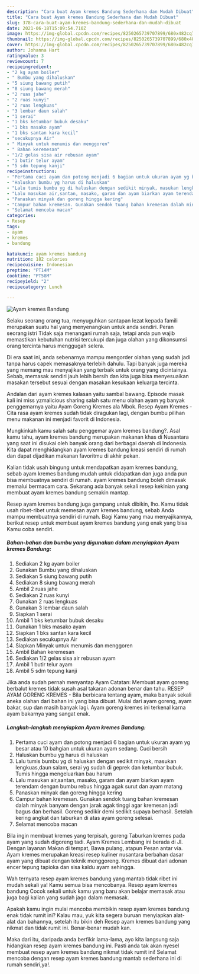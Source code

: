 ```yaml
---
description: "Cara buat Ayam kremes Bandung Sederhana dan Mudah Dibuat"
title: "Cara buat Ayam kremes Bandung Sederhana dan Mudah Dibuat"
slug: 378-cara-buat-ayam-kremes-bandung-sederhana-dan-mudah-dibuat
date: 2021-06-18T15:09:54.710Z
image: https://img-global.cpcdn.com/recipes/8250265739707899/680x482cq70/ayam-kremes-bandung-foto-resep-utama.jpg
thumbnail: https://img-global.cpcdn.com/recipes/8250265739707899/680x482cq70/ayam-kremes-bandung-foto-resep-utama.jpg
cover: https://img-global.cpcdn.com/recipes/8250265739707899/680x482cq70/ayam-kremes-bandung-foto-resep-utama.jpg
author: Johanna Hart
ratingvalue: 3
reviewcount: 7
recipeingredient:
- "2 kg ayam boiler"
- " Bumbu yang dihaluskan"
- "5 siung bawang putih"
- "8 siung bawang merah"
- "2 ruas jahe"
- "2 ruas kunyi"
- "2 ruas lengkuas"
- "3 lembar daun salah"
- "1 serai"
- "1 bks ketumbar bubuk desaku"
- "1 bks masako ayam"
- "1 bks santan kara kecil"
- "secukupnya Air"
- " Minyak untuk menumis dan menggoren"
- " Bahan keremesan"
- "1/2 gelas sisa air rebusan ayam"
- "1 butir telur ayam"
- "5 sdm tepung kanji"
recipeinstructions:
- "Pertama cuci ayam dan potong menjadi 6 bagian untuk ukuran ayam yg besar atau 10 bahgian untuk ukuran ayam sedang. Cuci bersih"
- "Haluskan bumbu yg harus di haluskan"
- "Lalu tumis bumbu yg di haluskan dengan sedikit minyak, masukan lengkuas,daun salam, serai yg sudah di geprek dan ketumbar bubuk. Tumis hingga mengeluarkan bau harum"
- "Lalu masukan air,santan, masako, garam dan ayam biarkan ayam terendam dengan bumbu rebus hingga agak surut dan ayam matang"
- "Panaskan minyak dan goreng hingga kering"
- "Campur bahan kremesan. Gunakan sendok tuang bahan kremesan dalah minyak banyam dengan jarak agak tinggi agar kremesan jadi bagus dan berhasil. Goreng sedikir demi sedikit supaya berhasil. Setelah kering angkat dan taburkan di atas ayam goreng selesai."
- "Selamat mencoba macan"
categories:
- Resep
tags:
- ayam
- kremes
- bandung

katakunci: ayam kremes bandung 
nutrition: 182 calories
recipecuisine: Indonesian
preptime: "PT14M"
cooktime: "PT58M"
recipeyield: "2"
recipecategory: Lunch

---
```



![Ayam kremes Bandung](https://img-global.cpcdn.com/recipes/8250265739707899/680x482cq70/ayam-kremes-bandung-foto-resep-utama.jpg)

Selaku seorang orang tua, menyuguhkan santapan lezat kepada famili merupakan suatu hal yang menyenangkan untuk anda sendiri. Peran seorang istri Tidak saja menangani rumah saja, tetapi anda pun wajib memastikan kebutuhan nutrisi tercukupi dan juga olahan yang dikonsumsi orang tercinta harus menggugah selera.

Di era  saat ini, anda sebenarnya mampu mengorder olahan yang sudah jadi tanpa harus capek memasaknya terlebih dahulu. Tapi banyak juga mereka yang memang mau menyajikan yang terbaik untuk orang yang dicintainya. Sebab, memasak sendiri jauh lebih bersih dan kita juga bisa menyesuaikan masakan tersebut sesuai dengan masakan kesukaan keluarga tercinta. 

Andalan dari ayam kremes kalasan yaitu sambal bawang. Episode masak kali ini miss yzmalicious sharing salah satu menu olahan ayam yg banyak penggemarnya yaitu Ayam Goreng Kremes ala Mbok. Resep Ayam Kremes - Cita rasa ayam kremes sudah tidak diragukan lagi, dengan bumbu pilihan menu makanan ini menjadi favorit di Indonesia.

Mungkinkah kamu salah satu penggemar ayam kremes bandung?. Asal kamu tahu, ayam kremes bandung merupakan makanan khas di Nusantara yang saat ini disukai oleh banyak orang dari berbagai daerah di Indonesia. Kita dapat menghidangkan ayam kremes bandung kreasi sendiri di rumah dan dapat dijadikan makanan favoritmu di akhir pekan.

Kalian tidak usah bingung untuk mendapatkan ayam kremes bandung, sebab ayam kremes bandung mudah untuk didapatkan dan juga anda pun bisa membuatnya sendiri di rumah. ayam kremes bandung boleh dimasak memalui bermacam cara. Sekarang ada banyak sekali resep kekinian yang membuat ayam kremes bandung semakin mantap.

Resep ayam kremes bandung juga gampang untuk dibikin, lho. Kamu tidak usah ribet-ribet untuk memesan ayam kremes bandung, sebab Anda mampu membuatnya sendiri di rumah. Bagi Kamu yang mau menyajikannya, berikut resep untuk membuat ayam kremes bandung yang enak yang bisa Kamu coba sendiri.

<!--inarticleads1-->

##### Bahan-bahan dan bumbu yang digunakan dalam menyiapkan Ayam kremes Bandung:

1. Sediakan 2 kg ayam boiler
1. Gunakan  Bumbu yang dihaluskan
1. Sediakan 5 siung bawang putih
1. Sediakan 8 siung bawang merah
1. Ambil 2 ruas jahe
1. Sediakan 2 ruas kunyi
1. Gunakan 2 ruas lengkuas
1. Gunakan 3 lembar daun salah
1. Siapkan 1 serai
1. Ambil 1 bks ketumbar bubuk desaku
1. Gunakan 1 bks masako ayam
1. Siapkan 1 bks santan kara kecil
1. Sediakan secukupnya Air
1. Siapkan  Minyak untuk menumis dan menggoren
1. Ambil  Bahan keremesan
1. Sediakan 1/2 gelas sisa air rebusan ayam
1. Ambil 1 butir telur ayam
1. Ambil 5 sdm tepung kanji


Jika anda sudah pernah menyantap Ayam Catatan: Membuat ayam goreng berbalut kremes tidak susah asal takaran adonan benar dan tahu. RESEP AYAM GORENG KREMES - Bila berbicara tentang ayam, maka banyak sekali aneka olahan dari bahan ini yang bisa dibuat. Mulai dari ayam goreng, ayam bakar, sup dan masih banyak lagi. Ayam goreng kremes ini terkenal karna ayam bakarnya yang sangat enak. 

<!--inarticleads2-->

##### Langkah-langkah menyiapkan Ayam kremes Bandung:

1. Pertama cuci ayam dan potong menjadi 6 bagian untuk ukuran ayam yg besar atau 10 bahgian untuk ukuran ayam sedang. Cuci bersih
1. Haluskan bumbu yg harus di haluskan
1. Lalu tumis bumbu yg di haluskan dengan sedikit minyak, masukan lengkuas,daun salam, serai yg sudah di geprek dan ketumbar bubuk. Tumis hingga mengeluarkan bau harum
1. Lalu masukan air,santan, masako, garam dan ayam biarkan ayam terendam dengan bumbu rebus hingga agak surut dan ayam matang
1. Panaskan minyak dan goreng hingga kering
1. Campur bahan kremesan. Gunakan sendok tuang bahan kremesan dalah minyak banyam dengan jarak agak tinggi agar kremesan jadi bagus dan berhasil. Goreng sedikir demi sedikit supaya berhasil. Setelah kering angkat dan taburkan di atas ayam goreng selesai.
1. Selamat mencoba macan


Bila ingin membuat kremes yang terpisah, goreng Taburkan kremes pada ayam yang sudah digoreng tadi. Ayam Kremes Lembang ini berada di Jl. Dengan layanan Makan di tempat, Bawa pulang, atapun Pesan antar via. Ayam kremes merupakan kreasi resep kuliner nusantara berbahan dasar ayam yang dibuat dengan teknik menggoreng. Kremes dibuat dari adonan encer tepung tapioka dan sisa kaldu ayam sehingga. 

Wah ternyata resep ayam kremes bandung yang mantab tidak ribet ini mudah sekali ya! Kamu semua bisa mencobanya. Resep ayam kremes bandung Cocok sekali untuk kamu yang baru akan belajar memasak atau juga bagi kalian yang sudah jago dalam memasak.

Apakah kamu ingin mulai mencoba membikin resep ayam kremes bandung enak tidak rumit ini? Kalau mau, yuk kita segera buruan menyiapkan alat-alat dan bahannya, setelah itu bikin deh Resep ayam kremes bandung yang nikmat dan tidak rumit ini. Benar-benar mudah kan. 

Maka dari itu, daripada anda berfikir lama-lama, ayo kita langsung saja hidangkan resep ayam kremes bandung ini. Pasti anda tak akan nyesel membuat resep ayam kremes bandung nikmat tidak rumit ini! Selamat mencoba dengan resep ayam kremes bandung mantab sederhana ini di rumah sendiri,ya!.

